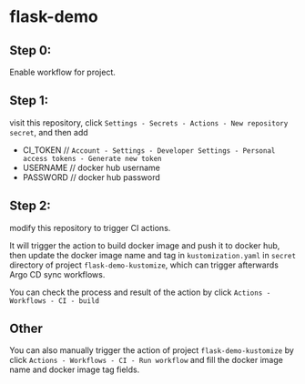 # flask-demo

## Step 0:
Enable workflow for project.

## Step 1:
visit this repository, click ```Settings - Secrets - Actions - New repository secret```, and then add
- CI_TOKEN // ```Account - Settings - Developer Settings - Personal access tokens - Generate new token```
- USERNAME // docker hub username
- PASSWORD // docker hub password

## Step 2:
modify this repository to trigger CI actions.

It will trigger the action to build docker image and push it to docker hub, then update the docker image name and tag in ```kustomization.yaml``` in ```secret``` directory of project ```flask-demo-kustomize```, which can trigger afterwards Argo CD sync workflows.

You can check the process and result of the action by click ```Actions - Workflows - CI - build```

## Other
You can also manually trigger the action of project ```flask-demo-kustomize``` by click ```Actions - Workflows - CI - Run workflow``` and fill the docker image name and docker image tag fields.
